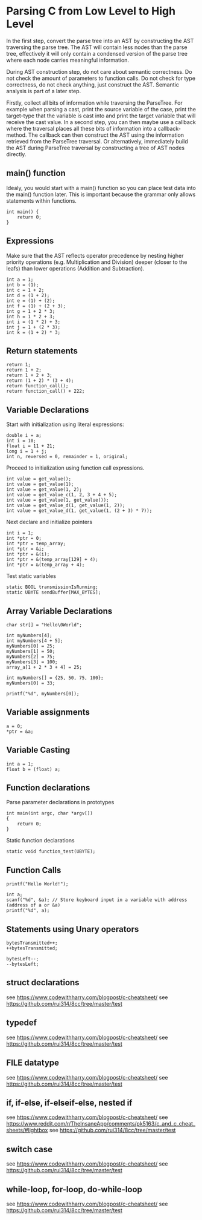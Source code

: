 # Parsing C from Low Level to High Level

In the first step, convert the parse tree into an AST by constructing the AST traversing the parse tree. The AST will contain less nodes than the parse tree, effectively it will only contain a condensed version of the parse tree where each node carries meaningful information.

During AST construction step, do not care about semantic correctness. Do not check the amount of parameters to function calls. Do not check for type correctness, do not check anything, just construct the AST. Semantic analysis is part of a later step.

Firstly, collect all bits of information while traversing the ParseTree. For example when parsing a cast, print the source variable of the case, print the target-type that the variable is cast into and print the target variable that will receive the cast value. In a second step, you can then maybe use a callback where the traversal places all these bits of information into a callback-method. The callback can then construct the AST using the information retrieved from the ParseTree traversal. Or alternatively, immediately build the AST during ParseTree traversal by constructing a tree of AST nodes directly.

## main() function

Idealy, you would start with a main() function so you can place test data into the main() function later.
This is important because the grammar only allows statements within functions.

```
int main() {
    return 0;
}
```

## Expressions

Make sure that the AST reflects operator precedence by nesting higher priority operations (e.g. Multiplication and Division) deeper (closer to the leafs) than lower operations (Addition and Subtraction).

```
int a = 1;
int b = (1);
int c = 1 + 2;
int d = (1 + 2);
int e = (1) + (2);
int f = (1) + (2 + 3);
int g = 1 + 2 * 3;
int h = 1 * 2 + 3;
int i = (1 * 2) + 3;
int j = 1 + (2 * 3);
int k = (1 + 2) * 3;
```

## Return statements

```
return 1;
return 1 + 2;
return 1 + 2 + 3;
return (1 + 2) * (3 + 4);
return function_call();
return function_call() + 222;
```

## Variable Declarations

Start with initialization using literal expressions:

```
double i = a;
int i = 10;
float i = 11 + 21;
long i = 1 + j;
int n, reversed = 0, remainder = 1, original;
```

Proceed to initialization using function call expressions.

```
int value = get_value();
int value = get_value(1);
int value = get_value(1, 2);
int value = get_value_c(1, 2, 3 + 4 + 5);
int value = get_value(1, get_value());
int value = get_value_d(1, get_value(1, 2));
int value = get_value_d(1, get_value(1, (2 + 3) * 7));
```

Next declare and initialize pointers

```
int i = 1;
int *ptr = 0;
int *ptr = temp_array;
int *ptr = &i;
int *ptr = &(i);
int *ptr = &(temp_array[129] + 4);
int *ptr = &(temp_array + 4);
```

Test static variables

```
static BOOL transmissionIsRunning;
static UBYTE sendBuffer[MAX_BYTES];
```

## Array Variable Declarations

```
char str[] = "Hello\0World";

int myNumbers[4];
int myNumbers[4 + 5];
myNumbers[0] = 25;
myNumbers[1] = 50;
myNumbers[2] = 75;
myNumbers[3] = 100;
array_a[1 + 2 * 3 + 4] = 25;

int myNumbers[] = {25, 50, 75, 100};
myNumbers[0] = 33;

printf("%d", myNumbers[0]);
```

## Variable assignments

```
a = 0;
*ptr = &a;
```

## Variable Casting

```
int a = 1;
float b = (float) a;
```

## Function declarations

Parse parameter declarations in prototypes

```
int main(int argc, char *argv[])
{
    return 0;
}
```

Static function declarations

```
static void function_test(UBYTE);
```

## Function Calls

```
printf("Hello World!");

int a;
scanf("%d", &a); // Store keyboard input in a variable with address (address of a or &a)
printf("%d", a);
```

## Statements using Unary operators

```
bytesTransmitted++;
++bytesTransmitted;

bytesLeft--;
--bytesLeft;
```

## struct declarations

see https://www.codewithharry.com/blogpost/c-cheatsheet/
see https://github.com/rui314/8cc/tree/master/test

## typedef

see https://www.codewithharry.com/blogpost/c-cheatsheet/
see https://github.com/rui314/8cc/tree/master/test

## FILE datatype

see https://www.codewithharry.com/blogpost/c-cheatsheet/
see https://github.com/rui314/8cc/tree/master/test

## if, if-else, if-elseif-else, nested if

see https://www.codewithharry.com/blogpost/c-cheatsheet/
see https://www.reddit.com/r/TheInsaneApp/comments/pk5163/c_and_c_cheat_sheets/#lightbox
see https://github.com/rui314/8cc/tree/master/test

## switch case

see https://www.codewithharry.com/blogpost/c-cheatsheet/
see https://github.com/rui314/8cc/tree/master/test

## while-loop, for-loop, do-while-loop

see https://www.codewithharry.com/blogpost/c-cheatsheet/
see https://github.com/rui314/8cc/tree/master/test
